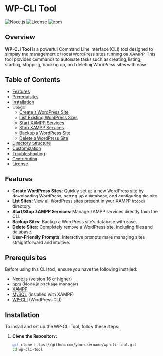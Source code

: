 # WP-CLI Tool

![Node.js](https://img.shields.io/badge/node.js-%23339933?style=for-the-badge&logo=node.js&logoColor=white) ![License](https://img.shields.io/github/license/yourusername/wp-cli-tool?style=for-the-badge) ![npm](https://img.shields.io/npm/v/wp-cli-tool?style=for-the-badge)

## Overview

**WP-CLI Tool** is a powerful Command Line Interface (CLI) tool designed to simplify the management of local WordPress sites running on XAMPP. This tool provides commands to automate tasks such as creating, listing, starting, stopping, backing up, and deleting WordPress sites with ease.

## Table of Contents

- [Features](#features)
- [Prerequisites](#prerequisites)
- [Installation](#installation)
- [Usage](#usage)
  - [Create a WordPress Site](#create-a-wordpress-site)
  - [List Existing WordPress Sites](#list-existing-wordpress-sites)
  - [Start XAMPP Services](#start-xampp-services)
  - [Stop XAMPP Services](#stop-xampp-services)
  - [Backup a WordPress Site](#backup-a-wordpress-site)
  - [Delete a WordPress Site](#delete-a-wordpress-site)
- [Directory Structure](#directory-structure)
- [Customization](#customization)
- [Troubleshooting](#troubleshooting)
- [Contributing](#contributing)
- [License](#license)

## Features

- **Create WordPress Sites:** Quickly set up a new WordPress site by downloading WordPress, setting up a database, and configuring the site.
- **List Sites:** View all WordPress sites present in your XAMPP `htdocs` directory.
- **Start/Stop XAMPP Services:** Manage XAMPP services directly from the CLI.
- **Backup Sites:** Backup a WordPress site's database with ease.
- **Delete Sites:** Completely remove a WordPress site, including files and database.
- **User-Friendly Prompts:** Interactive prompts make managing sites straightforward and intuitive.

## Prerequisites

Before using this CLI tool, ensure you have the following installed:

- [Node.js](https://nodejs.org/) (version 16 or higher)
- [npm](https://www.npmjs.com/get-npm) (Node.js package manager)
- [XAMPP](https://www.apachefriends.org/index.html)
- [MySQL](https://www.mysql.com/) (installed with XAMPP)
- [WP-CLI](https://wp-cli.org/) (WordPress CLI)

## Installation

To install and set up the WP-CLI Tool, follow these steps:

1. **Clone the Repository:**

   ```bash
   git clone https://github.com/yourusername/wp-cli-tool.git
   cd wp-cli-tool

